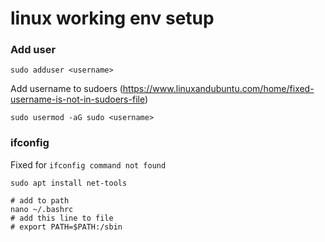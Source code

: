 # linux working env setup

### Add user
```shell
sudo adduser <username>
```
Add username to sudoers (https://www.linuxandubuntu.com/home/fixed-username-is-not-in-sudoers-file)
```shell
sudo usermod -aG sudo <username>
```
### ifconfig
Fixed for `ifconfig command not found`
```shell
sudo apt install net-tools
```
```shell
# add to path
nano ~/.bashrc
# add this line to file
# export PATH=$PATH:/sbin
```
